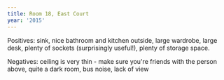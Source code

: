 ```yaml
---
title: Room 18, East Court
year: '2015'
---
```


Positives: sink, nice bathroom and kitchen outside, large wardrobe, large desk, plenty of sockets (surprisingly useful!), plenty of storage space.

Negatives: ceiling is very thin - make sure you're friends with the person above, quite a dark room, bus noise, lack of view